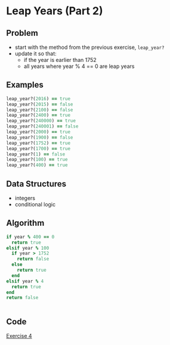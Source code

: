 # Leap Years (Part 2)

## Problem
- start with the method from the previous exercise, `leap_year?`
- update it so that:
  - if the year is earlier than 1752
  - all years where year % 4 == 0 are leap years

## Examples

```ruby
leap_year?(2016) == true
leap_year?(2015) == false
leap_year?(2100) == false
leap_year?(2400) == true
leap_year?(240000) == true
leap_year?(240001) == false
leap_year?(2000) == true
leap_year?(1900) == false
leap_year?(1752) == true
leap_year?(1700) == true
leap_year?(1) == false
leap_year?(100) == true
leap_year?(400) == true
```

## Data Structures
- integers
- conditional logic

## Algorithm
```ruby
if year % 400 == 0
  return true
elsif year % 100
  if year > 1752
    return false
  else
    return true
  end
elsif year % 4
  return true
end
return false



```


## Code
[Exercise 4](/exercise_4.rb)